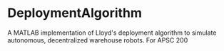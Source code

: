 # DeploymentAlgorithm
A MATLAB implementation of Lloyd's deployment algorithm to simulate autonomous, decentralized warehouse robots. For APSC 200
